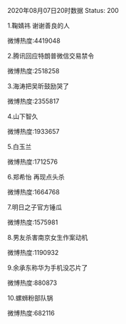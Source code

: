 2020年08月07日20时数据
Status: 200

1.鞠婧祎 谢谢善良的人

微博热度:4419048

2.腾讯回应特朗普微信交易禁令

微博热度:2518258

3.海涛把吴昕鼓励哭了

微博热度:2355817

4.山下智久

微博热度:1933657

5.白玉兰

微博热度:1712576

6.郑希怡 再现点头杀

微博热度:1664768

7.明日之子官方锤瓜

微博热度:1575981

8.男友杀害南京女生作案动机

微博热度:1190932

9.余承东称华为手机没芯片了

微博热度:880873

10.螺蛳粉部队锅

微博热度:682116

11.北航录取通知书上有个小飞机

微博热度:633650

12.袁咏琳遗憾不能再和宁静阿朵同台

微博热度:570396

13.琉璃

微博热度:554447

14.老人连续7年拍摄天空

微博热度:553389

15.微信

微博热度:552953

16.腾讯启动有史以来最大规模校招

微博热度:519002

17.刘诗诗刘昊然合体大片

微博热度:501072

18.武汉欢乐谷

微博热度:500052

19.外交部回应中加关系遭遇困难

微博热度:457714

20.杨幂跳无价之姐

微博热度:437219

21.原来生日也可以有颜色

微博热度:412831

22.冒充老干妈员工行骗嫌疑人被批捕

微博热度:385738

23.梁爽赵优秀在一起

微博热度:327689

24.济南一客车爆炸

微博热度:304604

25.万茜观众喜爱度第一

微博热度:292671

26.郑希怡打碟

微博热度:286389

27.奢侈品手写师用牙刷写字

微博热度:274703

28.身体被敲断四次后终于重新站起

微博热度:266085

29.中国人均国民总收入首破1万美元

微博热度:260236

30.邓伦手指舞版无价之姐

微博热度:259463

31.杨洁篪谈中美关系

微博热度:257224

32.天生一副拽样的猫咪

微博热度:255350

33.二十不惑大结局

微博热度:234995

34.时代周刊封面新冠病毒水淹白宫

微博热度:232377

35.教育局通报高一新生军训晕倒身亡

微博热度:223441

36.影院复工后首部票房破亿电影

微博热度:215443

37.外交部再回应美方打压中国媒体

微博热度:211362

38.如此可爱的我们

微博热度:206854

39.全球首位图灵奖女性得主去世

微博热度:198314

40.李弘彬退出VIXX

微博热度:188790

41.张雨绮团舞狮

微博热度:188656

42.商家配送范围被改成墓地

微博热度:187625

43.严浩翔翻唱安静

微博热度:174179

44.黎巴嫩大爆炸后再爆发抗议示威

微博热度:167697

45.被逼婚少女中考超录取线百分

微博热度:160475

46.宋小女想把儿孙留在张玉环身边

微博热度:156595

47.和平方舟号医院船记一等功

微博热度:155604

48.立秋

微博热度:133526

49.多家涉未成年人在线学习网站被查处

微博热度:119485

50.非洲新冠肺炎累计确诊超100万

微博热度:118719

